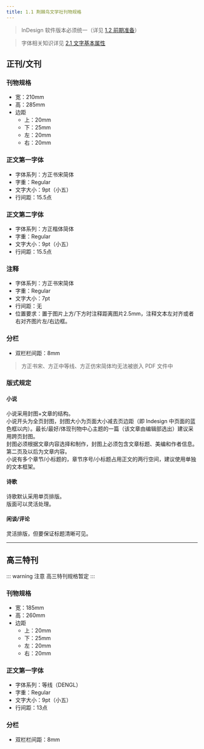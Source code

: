 ```yaml
---
title: 1.1 荆棘鸟文学社刊物规格
---
```


> InDesign 软件版本必须统一（详见 [1.2 前期准备](1.2.md)）

> 字体相关知识详见 [2.1 文字基本属性](../ChapterNo2/2.1.md)

## 正刊/文刊

### 刊物规格
- 宽：210mm
- 高：285mm
- 边距
    - 上：20mm
    - 下：25mm
    - 左：20mm
    - 右：20mm

### 正文第一字体
- 字体系列：方正书宋简体
- 字重：Regular
- 文字大小：9pt（小五）
- 行间距：15.5点

### 正文第二字体
- 字体系列：方正楷体简体
- 字重：Regular
- 文字大小：9pt（小五）
- 行间距：15.5点

### 注释
- 字体系列：方正书宋简体
- 字重：Regular
- 文字大小：7pt
- 行间距：无
- 位置要求：置于图片上方/下方时注释距离图片2.5mm，注释文本左对齐或者右对齐图片左/右边框。

### 分栏
- 双栏栏间距：8mm

> 方正书宋、方正中等线、方正仿宋简体均无法被嵌入 PDF 文件中

### 版式规定

#### 小说
小说采用封图+文章的结构。  
小说开头为全页封图，封图大小为页面大小减去页边距（即 Indesign 中页面的蓝色框以内）。最长/最好/体现刊物中心主题的一篇（该文章由编辑部选出）建议采用跨页封图。  
封图必须根据文章内容选择和制作，封图上必须包含文章标题、美编和作者信息。  
第二页及以后为文章内容。  
小说有多个章节/小标题的，章节序号/小标题占用正文的两行空间，建议使用单独的文本框架。

#### 诗歌
诗歌默认采用单页排版。  
版面可以灵活处理。  

#### 闲谈/评论
灵活排版，但要保证标题清晰可见。  

-----
## 高三特刊

::: warning 注意
高三特刊规格暂定
:::

### 刊物规格
- 宽：185mm
- 高：260mm
- 边距
    - 上：20mm
    - 下：25mm
    - 左：20mm
    - 右：20mm

### 正文第一字体
- 字体系列：等线（DENGL）
- 字重：Regular
- 文字大小：9pt（小五）
- 行间距：13点

### 分栏
- 双栏栏间距：8mm